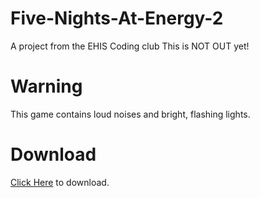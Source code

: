 # Five-Nights-At-Energy-2
A project from the EHIS Coding club
This is NOT OUT yet!

# Warning
This game contains loud noises and bright, flashing lights.

# Download
[Click Here]() to download.
